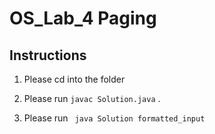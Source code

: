 # OS_Lab_4 Paging

## Instructions

1) Please cd into the folder

2) Please run ```javac Solution.java``` .

3) Please run ``` java Solution formatted_input```
